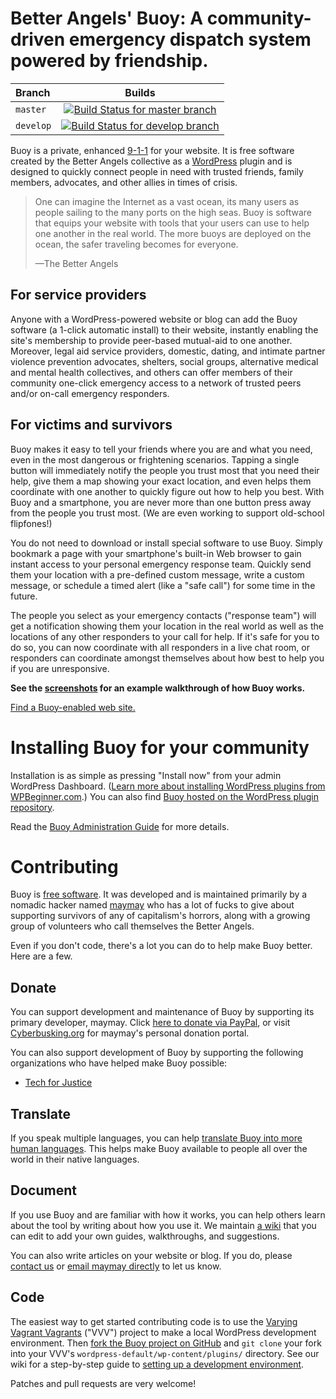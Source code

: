 # Better Angels' Buoy: A community-driven emergency dispatch system powered by friendship.

| Branch   | Builds |
| :------- |:------:|
| `master` | [![Build Status for master branch](https://travis-ci.org/meitar/better-angels.svg?branch=master)](https://travis-ci.org/meitar/better-angels) |
| `develop` | [![Build Status for develop branch](https://travis-ci.org/meitar/better-angels.svg?branch=develop)](https://travis-ci.org/meitar/better-angels) |

Buoy is a private, enhanced [9-1-1](https://en.wikipedia.org/wiki/9-1-1) for your website. It is free software created by the Better Angels collective as a [WordPress](https://wordpress.org/) plugin and is designed to quickly connect people in need with trusted friends, family members, advocates, and other allies in times of crisis.

> One can imagine the Internet as a vast ocean, its many users as people sailing to the many ports on the high seas. Buoy is software that equips your website with tools that your users can use to help one another in the real world. The more buoys are deployed on the ocean, the safer traveling becomes for everyone.
>
> —The Better Angels

## For service providers

Anyone with a WordPress-powered website or blog can add the Buoy software (a 1-click automatic install) to their website, instantly enabling the site's membership to provide peer-based mutual-aid to one another. Moreover, legal aid service providers, domestic, dating, and intimate partner violence prevention advocates, shelters, social groups, alternative medical and mental health collectives, and others can offer members of their community one-click emergency access to a network of trusted peers and/or on-call emergency responders.

## For victims and survivors

Buoy makes it easy to tell your friends where you are and what you need, even in the most dangerous or frightening scenarios. Tapping a single button will immediately notify the people you trust most that you need their help, give them a map showing your exact location, and even helps them coordinate with one another to quickly figure out how to help you best. With Buoy and a smartphone, you are never more than one button press away from the people you trust most. (We are even working to support old-school flipfones!)

You do not need to download or install special software to use Buoy. Simply bookmark a page with your smartphone's built-in Web browser to gain instant access to your personal emergency response team. Quickly send them your location with a pre-defined custom message, write a custom message, or schedule a timed alert (like a "safe call") for some time in the future.

The people you select as your emergency contacts ("response team") will get a notification showing them your location in the real world as well as the locations of any other responders to your call for help. If it's safe for you to do so, you can now coordinate with all responders in a live chat room, or responders can coordinate amongst themselves about how best to help you if you are unresponsive.

**See the [screenshots](https://wordpress.org/plugins/buoy/screenshots/) for an example walkthrough of how Buoy works.**

[Find a Buoy-enabled web site.](https://github.com/meitar/better-angels/wiki/List-of-Buoy-enabled-websites)

# Installing Buoy for your community

Installation is as simple as pressing "Install now" from your admin WordPress Dashboard. ([Learn more about installing WordPress plugins from WPBeginner.com](http://www.wpbeginner.com/beginners-guide/step-by-step-guide-to-install-a-wordpress-plugin-for-beginners/).) You can also find [Buoy hosted on the WordPress plugin repository](https://wordpress.org/plugins/buoy/).

Read the [Buoy Administration Guide](https://github.com/meitar/better-angels/wiki/Buoy-Administration-Guide) for more details.

# Contributing

Buoy is [free software](https://www.gnu.org/philosophy/free-sw.en.html "What is free software?"). It was developed and is maintained primarily by a nomadic hacker named [maymay](https://maymay.net/) who has a lot of fucks to give about supporting survivors of any of capitalism's horrors, along with a growing group of volunteers who call themselves the Better Angels.

Even if you don't code, there's a lot you can do to help make Buoy better. Here are a few.

## Donate

You can support development and maintenance of Buoy by supporting its primary developer, maymay. Click [here to donate via PayPal](https://www.paypal.com/cgi-bin/webscr?cmd=_donations&business=TJLPJYXHSRBEE&lc=US&item_name=Better%20Angels%20Buoy&item_number=Better%20Angels%20Buoy&currency_code=USD&bn=PP%2dDonationsBF%3abtn_donate_SM%2egif%3aNonHosted), or visit [Cyberbusking.org](http://Cyberbusking.org/) for maymay's personal donation portal.

You can also support development of Buoy by supporting the following organizations who have helped make Buoy possible:

* [Tech for Justice](http://techforjustice.org/)

## Translate

If you speak multiple languages, you can help [translate Buoy into more human languages](https://www.transifex.com/cyberbusking/better-angels/). This helps make Buoy available to people all over the world in their native languages.

## Document

If you use Buoy and are familiar with how it works, you can help others learn about the tool by writing about how you use it. We maintain [a wiki](https://github.com/meitar/better-angels/wiki) that you can edit to add your own guides, walkthroughs, and suggestions.

You can also write articles on your website or blog. If you do, please [contact us](http://www.techforjustice.org/contact/) or [email maymay directly](mailto:bitetheappleback+buoy@gmail.com) to let us know.

## Code

The easiest way to get started contributing code is to use the [Varying Vagrant Vagrants](https://github.com/Varying-Vagrant-Vagrants/VVV) ("VVV") project to make a local WordPress development environment. Then [fork the Buoy project on GitHub](https://github.com/meitar/better-angels/fork) and `git clone` your fork into your VVV's `wordpress-default/wp-content/plugins/` directory. See our wiki for a step-by-step guide to [setting up a development environment](http://github.com/meitar/better-angels/wiki/Setting-up-a-development-environment).

Patches and pull requests are very welcome!

